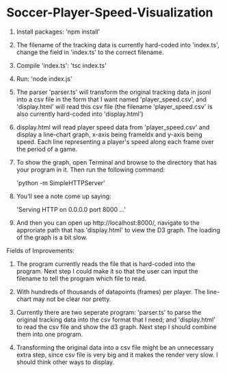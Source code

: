 # Soccer-Player-Speed-Visualization

1. Install packages: 'npm install'

2. The filename of the tracking data is currently hard-coded into 'index.ts', change
the field in 'index.ts' to the correct filename.

3. Compile 'index.ts': 'tsc index.ts'

4. Run: 'node index.js'

5. The parser 'parser.ts' will transform the original tracking data in jsonl into a
csv file in the form that I want named 'player_speed.csv', and 'display.html' will 
read this csv file (the filename 'player_speed.csv' is also currently hard-coded 
into 'display.html')

6. display.html will read player speed data from 'player_speed.csv' and display a 
line-chart graph, x-axis being frameIdx and y-axis being speed. Each line
representing a player's speed along each frame over the period of a game. 

7. To show the graph, open Terminal and browse to the directory that has your program 
in it. Then run the following command:

    'python -m SimpleHTTPServer'

8. You’ll see a note come up saying: 

    'Serving HTTP on 0.0.0.0 port 8000 ...'

9. And then you can open up http://localhost:8000/, navigate to the approriate path
that has 'display.html' to view the D3 graph. The loading of the graph is a bit slow.



Fields of Improvements: 

1. The program currently reads the file that is hard-coded into the program. Next step
I could make it so that the user can input the filename to tell the program which file 
to read. 

2. With hundreds of thousands of datapoints (frames) per player. The line-chart may not 
be clear nor pretty. 

3. Currently there are two seperate program: 'parser.ts' to parse the original tracking 
data into the csv format that I need; and 'display.html' to read the csv file and show 
the d3 graph. Next step I should combine them into one program. 

4. Transforming the original data into a csv file might be an unnecessary extra step, 
since csv file is very big and it makes the render very slow. I should think other ways 
to display.